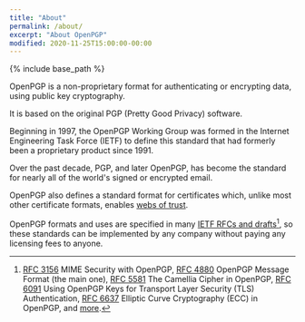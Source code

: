 ```yaml
---
title: "About"
permalink: /about/
excerpt: "About OpenPGP"
modified: 2020-11-25T15:00:00-00:00
---
```


{% include base_path %}

OpenPGP is a non-proprietary format for authenticating or encrypting data, using public key cryptography.

It is based on the original PGP (Pretty Good Privacy) software.

Beginning in 1997, the OpenPGP Working Group was formed in the Internet Engineering Task Force (IETF) to define this standard that had formerly been a proprietary product since 1991.

Over the past decade, PGP, and later OpenPGP, has become the standard for nearly all of the world's signed or encrypted email.

OpenPGP also defines a standard format for certificates which, unlike most other certificate formats, enables [webs of trust](https://en.wikipedia.org/wiki/Web_of_trust).

OpenPGP formats and uses are specified in many [IETF RFCs and drafts](https://www.ietf.org/standards/rfcs/)[^rfcs], so these standards can be implemented by any company without paying any licensing fees to anyone.

[^rfcs]: [RFC 3156](https://tools.ietf.org/html/rfc3156) MIME Security with OpenPGP, [RFC 4880](https://tools.ietf.org/html/rfc4880) OpenPGP Message Format (the main one), [RFC 5581](https://tools.ietf.org/html/rfc5581) The Camellia Cipher in OpenPGP, [RFC 6091](https://tools.ietf.org/html/rfc6091) Using OpenPGP Keys for Transport Layer Security (TLS) Authentication, [RFC 6637](https://tools.ietf.org/html/rfc6637) Elliptic Curve Cryptography (ECC) in OpenPGP, and [more](/about/standard/).
